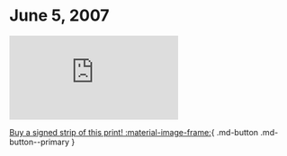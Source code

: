 # June 5, 2007

![](https://www.achewood.com/comic.php?date=06052007)

[Buy a signed strip of this print! :material-image-frame:](https://achewood-holiday-pop-up.myshopify.com/products/strip#06052007){ .md-button .md-button--primary }
